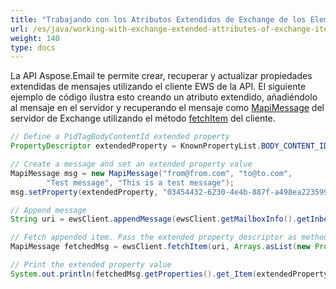 ```yaml
---
title: "Trabajando con los Atributos Extendidos de Exchange de los Elementos de Exchange"
url: /es/java/working-with-exchange-extended-attributes-of-exchange-items/
weight: 140
type: docs
---
```


La API Aspose.Email te permite crear, recuperar y actualizar propiedades extendidas de mensajes utilizando el cliente EWS de la API. El siguiente ejemplo de código ilustra esto creando un atributo extendido, añadiéndolo al mensaje en el servidor y recuperando el mensaje como [MapiMessage](https://apireference.aspose.com/email/java/com.aspose.email/mapimessage) del servidor de Exchange utilizando el método [fetchItem](https://reference.aspose.com/email/java/com.aspose.email/IEWSClient#fetchItem\(java.lang.String,%20java.lang.Iterable\)) del cliente.

~~~Java
// Define a PidTagBodyContentId extended property
PropertyDescriptor extendedProperty = KnownPropertyList.BODY_CONTENT_ID;

// Create a message and set an extended property value
MapiMessage msg = new MapiMessage("from@from.com", "to@to.com",
        "Test message", "This is a test message");
msg.setProperty(extendedProperty, "03454432-6230-4e4b-887f-a498ea223599");

// Append message
String uri = ewsClient.appendMessage(ewsClient.getMailboxInfo().getInboxUri(), msg, true);

// Fetch appended item. Pass the extended property descriptor as method parameter.
MapiMessage fetchedMsg = ewsClient.fetchItem(uri, Arrays.asList(new PropertyDescriptor[] { extendedProperty }));

// Print the extended property value
System.out.println(fetchedMsg.getProperties().get_Item(extendedProperty).getString());
~~~